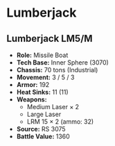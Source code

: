 # Lumberjack
## Lumberjack LM5/M
- **Role:** Missile Boat
- **Tech Base:** Inner Sphere (3070)
- **Chassis:** 70 tons (Industrial)
- **Movement:** 3 / 5 / 3
- **Armor:** 192
- **Heat Sinks:** 11 (11)
- **Weapons:**
  - Medium Laser × 2
  - Large Laser
  - LRM 15 × 2 (ammo: 32)
- **Source:** RS 3075
- **Battle Value:** 1360


